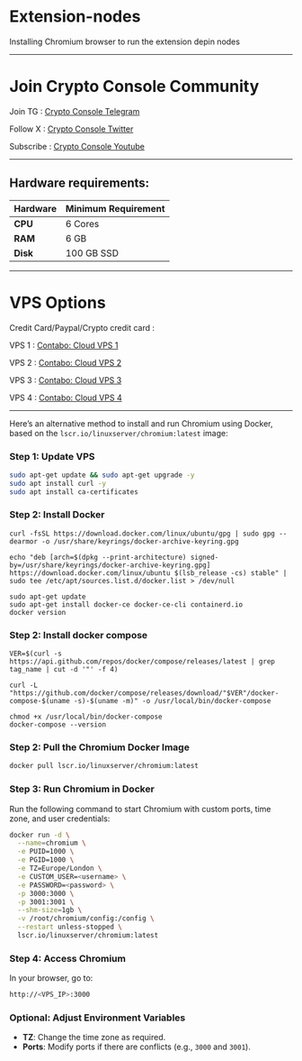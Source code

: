 # Extension-nodes

Installing Chromium browser to run the extension depin nodes

---

# Join Crypto Console Community

Join TG : [Crypto Console Telegram](https://t.me/cryptoconsol) 

Follow X : [Crypto Console Twitter](https://www.x.com/cryptoconsol) 

Subscribe : [Crypto Console Youtube](https://www.youtube.com/@cryptoconsole)

---

## Hardware requirements:

| **Hardware** | **Minimum Requirement** |
|--------------|-------------------------|
| **CPU**      | 6 Cores                 |
| **RAM**      | 6 GB                    | 
| **Disk**     | 100  GB  SSD            |

---

# VPS Options

Credit Card/Paypal/Crypto credit card : 

VPS 1 : [Contabo: Cloud VPS 1](https://www.jdoqocy.com/click-101278318-15692486) 

VPS 2 : [Contabo: Cloud VPS 2](https://www.tkqlhce.com/click-101278318-13796472)

VPS 3 : [Contabo: Cloud VPS 3](https://www.dpbolvw.net/click-101278318-13796474)

VPS 4 : [Contabo: Cloud VPS 4](https://www.anrdoezrs.net/click-101278318-13796476)

---


Here’s an alternative method to install and run Chromium using Docker, based on the `lscr.io/linuxserver/chromium:latest` image:

### Step 1: Update VPS
```bash
sudo apt-get update && sudo apt-get upgrade -y
sudo apt install curl -y
sudo apt install ca-certificates
```

### Step 2: Install Docker
```
curl -fsSL https://download.docker.com/linux/ubuntu/gpg | sudo gpg --dearmor -o /usr/share/keyrings/docker-archive-keyring.gpg

echo "deb [arch=$(dpkg --print-architecture) signed-by=/usr/share/keyrings/docker-archive-keyring.gpg] https://download.docker.com/linux/ubuntu $(lsb_release -cs) stable" | sudo tee /etc/apt/sources.list.d/docker.list > /dev/null

sudo apt-get update
sudo apt-get install docker-ce docker-ce-cli containerd.io
docker version
```
### Step 2: Install docker compose
```
VER=$(curl -s https://api.github.com/repos/docker/compose/releases/latest | grep tag_name | cut -d '"' -f 4)

curl -L "https://github.com/docker/compose/releases/download/"$VER"/docker-compose-$(uname -s)-$(uname -m)" -o /usr/local/bin/docker-compose

chmod +x /usr/local/bin/docker-compose
docker-compose --version
```


### Step 2: Pull the Chromium Docker Image
```bash
docker pull lscr.io/linuxserver/chromium:latest
```

### Step 3: Run Chromium in Docker
Run the following command to start Chromium with custom ports, time zone, and user credentials:
```bash
docker run -d \
  --name=chromium \
  -e PUID=1000 \
  -e PGID=1000 \
  -e TZ=Europe/London \
  -e CUSTOM_USER=<username> \
  -e PASSWORD=<password> \
  -p 3000:3000 \
  -p 3001:3001 \
  --shm-size=1gb \
  -v /root/chromium/config:/config \
  --restart unless-stopped \
  lscr.io/linuxserver/chromium:latest
```

### Step 4: Access Chromium
In your browser, go to:
```bash
http://<VPS_IP>:3000
```

### Optional: Adjust Environment Variables
- **TZ**: Change the time zone as required.
- **Ports**: Modify ports if there are conflicts (e.g., `3000` and `3001`).

